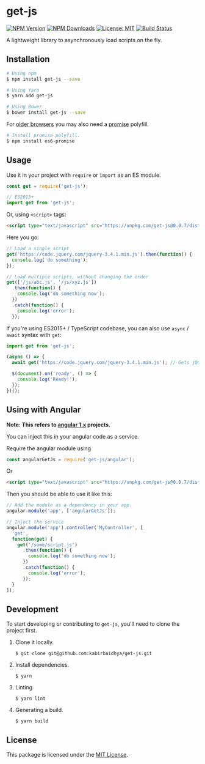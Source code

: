 # get-js

[![NPM Version](https://img.shields.io/npm/v/get-js.svg?style=flat-square)](https://www.npmjs.com/package/get-js)
[![NPM Downloads](https://img.shields.io/npm/dt/get-js.svg?style=flat-square)](https://www.npmjs.com/package/get-js)
[![License: MIT](https://img.shields.io/badge/License-MIT-yellow.svg?style=flat-square)](LICENSE)
[![Build Status](https://travis-ci.com/beinganonymous/get-js.svg?branch=master)](https://travis-ci.org/beinganonymous/get-js)

A lightweight library to asynchronously load scripts on the fly.

## Installation

```bash
# Using npm
$ npm install get-js --save

# Using Yarn
$ yarn add get-js

# Using Bower
$ bower install get-js --save
```

For [older browsers](http://caniuse.com/#feat=promises) you may also need a [promise](https://developer.mozilla.org/en/docs/Web/JavaScript/Reference/Global_Objects/Promise) polyfill.

```bash
# Install promise polyfill.
$ npm install es6-promise
```

## Usage

Use it in your project with `require` or `import` as an ES module.

```javascript
const get = require('get-js');

// ES2015+
import get from 'get-js';
```

Or, using `<script>` tags:

```html
<script type="text/javascript" src="https://unpkg.com/get-js@0.0.7/dist/get.min.js"></script>
```

Here you go:

```javascript
// Load a single script
get('https://code.jquery.com/jquery-3.4.1.min.js').then(function() {
  console.log('do something');
});

// Load multiple scripts, without changing the order
get(['/js/abc.js', '/js/xyz.js'])
  .then(function() {
    console.log('do something now');
  })
  .catch(function() {
    console.log('error');
  });
```

If you're using ES2015+ / TypeScript codebase, you can also use `async` / `await` syntax with `get`:

```js
import get from 'get-js';

(async () => {
  await get('https://code.jquery.com/jquery-3.4.1.min.js'); // Gets jQuery.

  $(document).on('ready', () => {
    console.log('Ready!');
  });
})();
```

## Using with Angular

**Note: This refers to [angular 1.x](https://angularjs.org/) projects.**

You can inject this in your angular code as a service.

Require the angular module using

```javascript
const angularGetJs = require('get-js/angular');
```

Or

```html
<script type="text/javascript" src="https://unpkg.com/get-js@0.0.7/dist/angular-get.min.js"></script>
```

Then you should be able to use it like this:

```javascript
// Add the module as a dependency in your app.
angular.module('app', ['angularGetJs']);

// Inject the service
angular.module('app').controller('MyController', [
  'get',
  function(get) {
    get('/some/script.js')
      .then(function() {
        console.log('do something now');
      })
      .catch(function() {
        console.log('error');
      });
  }
]);
```

## Development

To start developing or contributing to `get-js`, you'll need to clone the project first.

1. Clone it locally.
   ```
   $ git clone git@github.com:kabirbaidhya/get-js.git
   ```
2. Install dependencies.

   ```
   $ yarn
   ```

3. Linting

   ```
   $ yarn lint
   ```

4. Generating a build.

   ```
   $ yarn build
   ```

## License

This package is licensed under the [MIT License](LICENSE).

